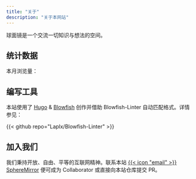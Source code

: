 ```yaml
---
title: "关于"
description: "关于本网站"
---
```


球面镜是一个交流一切知识与想法的空间。

## 统计数据

本月浏览量：

## 编写工具

本站使用了 [Hugo](https://gohugo.io) & [Blowfish](https://blowfish.page) 创作并借助 Blowfish-Linter 自动匹配格式。详情参见：

{{< github repo="Laplx/Blowfish-Linter" >}}

## 加入我们

我们秉持开放、自由、平等的互联网精神。联系本站 [{{< icon "email" >}} SphereMirror](mailto:spheremirror@outlook.com) 便可成为 Collaborator 或直接向本站仓库提交 PR。
